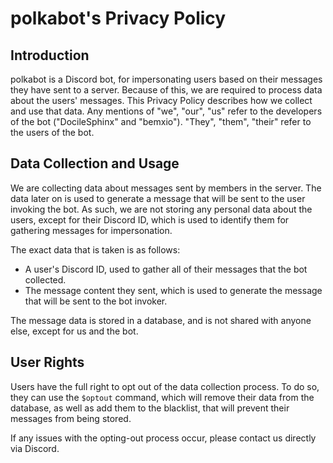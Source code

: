 # polkabot's Privacy Policy

## Introduction
polkabot is a Discord bot, for impersonating users based on their messages they have sent to a server.
Because of this, we are required to process data about the users' messages. This Privacy Policy describes how we collect and use that data. Any mentions of "we", "our", "us" refer to the developers of the bot ("DocileSphinx" and "bemxio"). "They", "them", "their" refer to the users of the bot.

## Data Collection and Usage
We are collecting data about messages sent by members in the server. The data later on is used to generate a message that will be sent to the user invoking the bot.
As such, we are not storing any personal data about the users, except for their Discord ID, which is used to identify them for gathering messages for impersonation.

The exact data that is taken is as follows:
- A user's Discord ID, used to gather all of their messages that the bot collected.
- The message content they sent, which is used to generate the message that will be sent to the bot invoker.

The message data is stored in a database, and is not shared with anyone else, except for us and the bot.

## User Rights
Users have the full right to opt out of the data collection process. To do so, they can use the `$optout` command, which will remove their data from the database, as well as add them to the blacklist, that will prevent their messages from being stored.

If any issues with the opting-out process occur, please contact us directly via Discord.